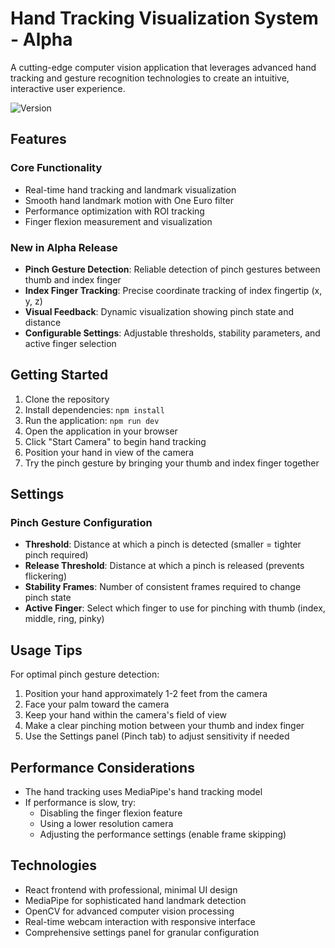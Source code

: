 # Hand Tracking Visualization System - Alpha

A cutting-edge computer vision application that leverages advanced hand tracking and gesture recognition technologies to create an intuitive, interactive user experience.

![Version](https://img.shields.io/badge/version-0.1.0--alpha-blue)

## Features

### Core Functionality
- Real-time hand tracking and landmark visualization
- Smooth hand landmark motion with One Euro filter
- Performance optimization with ROI tracking
- Finger flexion measurement and visualization

### New in Alpha Release
- **Pinch Gesture Detection**: Reliable detection of pinch gestures between thumb and index finger
- **Index Finger Tracking**: Precise coordinate tracking of index fingertip (x, y, z)
- **Visual Feedback**: Dynamic visualization showing pinch state and distance
- **Configurable Settings**: Adjustable thresholds, stability parameters, and active finger selection

## Getting Started

1. Clone the repository
2. Install dependencies: `npm install`
3. Run the application: `npm run dev`
4. Open the application in your browser
5. Click "Start Camera" to begin hand tracking
6. Position your hand in view of the camera
7. Try the pinch gesture by bringing your thumb and index finger together

## Settings

### Pinch Gesture Configuration
- **Threshold**: Distance at which a pinch is detected (smaller = tighter pinch required)
- **Release Threshold**: Distance at which a pinch is released (prevents flickering)
- **Stability Frames**: Number of consistent frames required to change pinch state
- **Active Finger**: Select which finger to use for pinching with thumb (index, middle, ring, pinky)

## Usage Tips

For optimal pinch gesture detection:
1. Position your hand approximately 1-2 feet from the camera
2. Face your palm toward the camera
3. Keep your hand within the camera's field of view
4. Make a clear pinching motion between your thumb and index finger
5. Use the Settings panel (Pinch tab) to adjust sensitivity if needed

## Performance Considerations

- The hand tracking uses MediaPipe's hand tracking model
- If performance is slow, try:
  - Disabling the finger flexion feature
  - Using a lower resolution camera
  - Adjusting the performance settings (enable frame skipping)

## Technologies
- React frontend with professional, minimal UI design
- MediaPipe for sophisticated hand landmark detection
- OpenCV for advanced computer vision processing
- Real-time webcam interaction with responsive interface
- Comprehensive settings panel for granular configuration